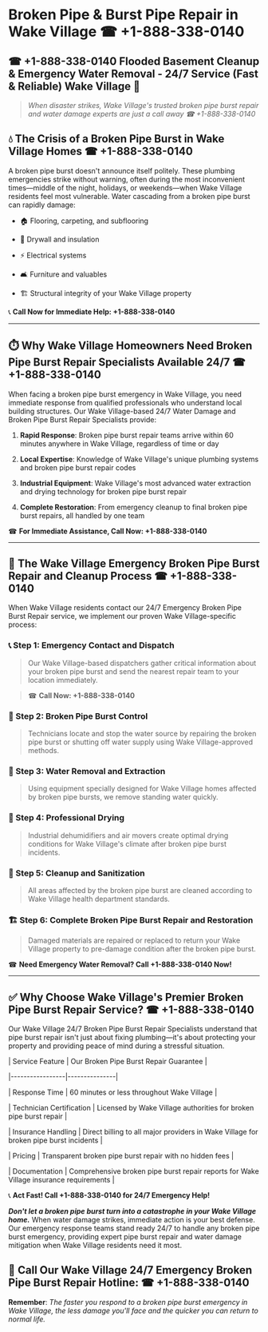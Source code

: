 # Broken Pipe & Burst Pipe Repair in Wake Village ☎ +1-888-338-0140  
## ☎ +1-888-338-0140 Flooded Basement Cleanup & Emergency Water Removal - 24/7 Service (Fast & Reliable) Wake Village 🚨  

> *When disaster strikes, Wake Village's trusted broken pipe burst repair and water damage experts are just a call away ☎ +1-888-338-0140*  

## 💧 The Crisis of a Broken Pipe Burst in Wake Village Homes ☎ +1-888-338-0140  

A broken pipe burst doesn't announce itself politely. These plumbing emergencies strike without warning, often during the most inconvenient times—middle of the night, holidays, or weekends—when Wake Village residents feel most vulnerable. Water cascading from a broken pipe burst can rapidly damage:  

* 🏠 Flooring, carpeting, and subflooring  
* 🧱 Drywall and insulation  
* ⚡ Electrical systems  
* 🛋️ Furniture and valuables  
* 🏗️ Structural integrity of your Wake Village property  

📞 **Call Now for Immediate Help: +1-888-338-0140**  

---  

## ⏱️ Why Wake Village Homeowners Need Broken Pipe Burst Repair Specialists Available 24/7 ☎ +1-888-338-0140  

When facing a broken pipe burst emergency in Wake Village, you need immediate response from qualified professionals who understand local building structures. Our Wake Village-based 24/7 Water Damage and Broken Pipe Burst Repair Specialists provide:  

1. **Rapid Response**: Broken pipe burst repair teams arrive within 60 minutes anywhere in Wake Village, regardless of time or day  
2. **Local Expertise**: Knowledge of Wake Village's unique plumbing systems and broken pipe burst repair codes  
3. **Industrial Equipment**: Wake Village's most advanced water extraction and drying technology for broken pipe burst repair  
4. **Complete Restoration**: From emergency cleanup to final broken pipe burst repairs, all handled by one team  

☎ **For Immediate Assistance, Call Now: +1-888-338-0140**  

---  

## 🔧 The Wake Village Emergency Broken Pipe Burst Repair and Cleanup Process ☎ +1-888-338-0140  

When Wake Village residents contact our 24/7 Emergency Broken Pipe Burst Repair service, we implement our proven Wake Village-specific process:  

### 📞 Step 1: Emergency Contact and Dispatch  
> Our Wake Village-based dispatchers gather critical information about your broken pipe burst and send the nearest repair team to your location immediately.  
> ☎ **Call Now: +1-888-338-0140**  

### 🚿 Step 2: Broken Pipe Burst Control  
> Technicians locate and stop the water source by repairing the broken pipe burst or shutting off water supply using Wake Village-approved methods.  

### 🌊 Step 3: Water Removal and Extraction  
> Using equipment specially designed for Wake Village homes affected by broken pipe bursts, we remove standing water quickly.  

### 💨 Step 4: Professional Drying  
> Industrial dehumidifiers and air movers create optimal drying conditions for Wake Village's climate after broken pipe burst incidents.  

### 🧼 Step 5: Cleanup and Sanitization  
> All areas affected by the broken pipe burst are cleaned according to Wake Village health department standards.  

### 🏗️ Step 6: Complete Broken Pipe Burst Repair and Restoration  
> Damaged materials are repaired or replaced to return your Wake Village property to pre-damage condition after the broken pipe burst.  

☎ **Need Emergency Water Removal? Call +1-888-338-0140 Now!**  

---  

## ✅ Why Choose Wake Village's Premier Broken Pipe Burst Repair Service? ☎ +1-888-338-0140  

Our Wake Village 24/7 Broken Pipe Burst Repair Specialists understand that pipe burst repair isn't just about fixing plumbing—it's about protecting your property and providing peace of mind during a stressful situation.  

| Service Feature | Our Broken Pipe Burst Repair Guarantee |  
|-----------------|---------------|  
| Response Time | 60 minutes or less throughout Wake Village |  
| Technician Certification | Licensed by Wake Village authorities for broken pipe burst repair |  
| Insurance Handling | Direct billing to all major providers in Wake Village for broken pipe burst incidents |  
| Pricing | Transparent broken pipe burst repair with no hidden fees |  
| Documentation | Comprehensive broken pipe burst repair reports for Wake Village insurance requirements |  

📞 **Act Fast! Call +1-888-338-0140 for 24/7 Emergency Help!**  

***Don't let a broken pipe burst turn into a catastrophe in your Wake Village home.*** When water damage strikes, immediate action is your best defense. Our emergency response teams stand ready 24/7 to handle any broken pipe burst emergency, providing expert pipe burst repair and water damage mitigation when Wake Village residents need it most.  

## 📱 Call Our Wake Village 24/7 Emergency Broken Pipe Burst Repair Hotline: ☎ +1-888-338-0140  

**Remember**: *The faster you respond to a broken pipe burst emergency in Wake Village, the less damage you'll face and the quicker you can return to normal life.*